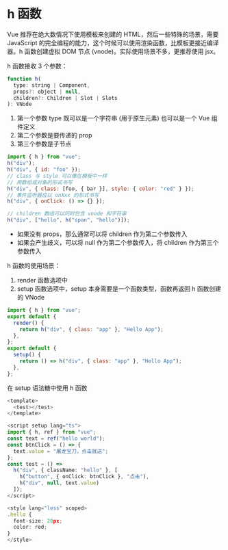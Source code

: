 # h 函数

Vue 推荐在绝大数情况下使用模板来创建的 HTML，然后一些特殊的场景，需要 JavaScript 的完全编程的能力，这个时候可以使用渲染函数，比模板更接近编译器。h 函数创建虚拟 DOM 节点 (vnode)。实际使用场景不多，更推荐使用 jsx。

h 函数接收 3 个参数：

```js
function h(
  type: string | Component,
  props?: object | null,
  children?: Children | Slot | Slots
): VNode
```

1. 第一个参数 type 既可以是一个字符串 (用于原生元素) 也可以是一个 Vue 组件定义
2. 第二个参数是要传递的 prop
3. 第三个参数是子节点

```js
import { h } from "vue";
h("div");
h("div", { id: "foo" });
// class 与 style 可以像在模板中一样
// 用数组或对象的形式书写
h("div", { class: [foo, { bar }], style: { color: "red" } });
// 事件监听器应以 onXxx 的形式书写
h("div", { onClick: () => {} });

// children 数组可以同时包含 vnode 和字符串
h("div", ["hello", h("span", "hello")]);
```

- 如果没有 props，那么通常可以将 children 作为第二个参数传入
- 如果会产生歧义，可以将 null 作为第二个参数传入，将 children 作为第三个参数传入

h 函数的使用场景：

1. render 函数选项中
2. setup 函数选项中，setup 本身需要是一个函数类型，函数再返回 h 函数创建的 VNode

```js
import { h } from "vue";
export default {
  render() {
    return h("div", { class: "app" }, "Hello App");
  },
};
export default {
  setup() {
    return () => h("div", { class: "app" }, "Hello App");
  },
};
```

在 setup 语法糖中使用 h 函数

```ts
<template>
  <test></test>
</template>

<script setup lang="ts">
import { h, ref } from "vue";
const text = ref("hello world");
const btnClick = () => {
  text.value = "屠龙宝刀，点击就送";
};
const test = () =>
  h("div", { className: "hello" }, [
    h("button", { onClick: btnClick }, "点击"),
    h("div", null, text.value)
  ]);
</script>

<style lang="less" scoped>
.hello {
  font-size: 20px;
  color: red;
}
</style>
```
